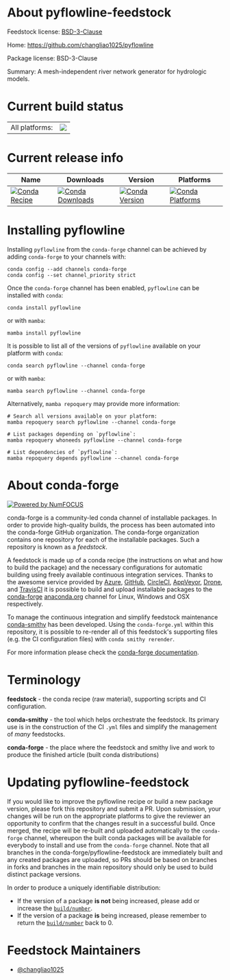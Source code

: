About pyflowline-feedstock
==========================

Feedstock license: [BSD-3-Clause](https://github.com/conda-forge/pyflowline-feedstock/blob/main/LICENSE.txt)

Home: https://github.com/changliao1025/pyflowline

Package license: BSD-3-Clause

Summary: A mesh-independent river network generator for hydrologic models.

Current build status
====================


<table><tr><td>All platforms:</td>
    <td>
      <a href="https://dev.azure.com/conda-forge/feedstock-builds/_build/latest?definitionId=15807&branchName=main">
        <img src="https://dev.azure.com/conda-forge/feedstock-builds/_apis/build/status/pyflowline-feedstock?branchName=main">
      </a>
    </td>
  </tr>
</table>

Current release info
====================

| Name | Downloads | Version | Platforms |
| --- | --- | --- | --- |
| [![Conda Recipe](https://img.shields.io/badge/recipe-pyflowline-green.svg)](https://anaconda.org/conda-forge/pyflowline) | [![Conda Downloads](https://img.shields.io/conda/dn/conda-forge/pyflowline.svg)](https://anaconda.org/conda-forge/pyflowline) | [![Conda Version](https://img.shields.io/conda/vn/conda-forge/pyflowline.svg)](https://anaconda.org/conda-forge/pyflowline) | [![Conda Platforms](https://img.shields.io/conda/pn/conda-forge/pyflowline.svg)](https://anaconda.org/conda-forge/pyflowline) |

Installing pyflowline
=====================

Installing `pyflowline` from the `conda-forge` channel can be achieved by adding `conda-forge` to your channels with:

```
conda config --add channels conda-forge
conda config --set channel_priority strict
```

Once the `conda-forge` channel has been enabled, `pyflowline` can be installed with `conda`:

```
conda install pyflowline
```

or with `mamba`:

```
mamba install pyflowline
```

It is possible to list all of the versions of `pyflowline` available on your platform with `conda`:

```
conda search pyflowline --channel conda-forge
```

or with `mamba`:

```
mamba search pyflowline --channel conda-forge
```

Alternatively, `mamba repoquery` may provide more information:

```
# Search all versions available on your platform:
mamba repoquery search pyflowline --channel conda-forge

# List packages depending on `pyflowline`:
mamba repoquery whoneeds pyflowline --channel conda-forge

# List dependencies of `pyflowline`:
mamba repoquery depends pyflowline --channel conda-forge
```


About conda-forge
=================

[![Powered by
NumFOCUS](https://img.shields.io/badge/powered%20by-NumFOCUS-orange.svg?style=flat&colorA=E1523D&colorB=007D8A)](https://numfocus.org)

conda-forge is a community-led conda channel of installable packages.
In order to provide high-quality builds, the process has been automated into the
conda-forge GitHub organization. The conda-forge organization contains one repository
for each of the installable packages. Such a repository is known as a *feedstock*.

A feedstock is made up of a conda recipe (the instructions on what and how to build
the package) and the necessary configurations for automatic building using freely
available continuous integration services. Thanks to the awesome service provided by
[Azure](https://azure.microsoft.com/en-us/services/devops/), [GitHub](https://github.com/),
[CircleCI](https://circleci.com/), [AppVeyor](https://www.appveyor.com/),
[Drone](https://cloud.drone.io/welcome), and [TravisCI](https://travis-ci.com/)
it is possible to build and upload installable packages to the
[conda-forge](https://anaconda.org/conda-forge) [anaconda.org](https://anaconda.org/)
channel for Linux, Windows and OSX respectively.

To manage the continuous integration and simplify feedstock maintenance
[conda-smithy](https://github.com/conda-forge/conda-smithy) has been developed.
Using the ``conda-forge.yml`` within this repository, it is possible to re-render all of
this feedstock's supporting files (e.g. the CI configuration files) with ``conda smithy rerender``.

For more information please check the [conda-forge documentation](https://conda-forge.org/docs/).

Terminology
===========

**feedstock** - the conda recipe (raw material), supporting scripts and CI configuration.

**conda-smithy** - the tool which helps orchestrate the feedstock.
                   Its primary use is in the construction of the CI ``.yml`` files
                   and simplify the management of *many* feedstocks.

**conda-forge** - the place where the feedstock and smithy live and work to
                  produce the finished article (built conda distributions)


Updating pyflowline-feedstock
=============================

If you would like to improve the pyflowline recipe or build a new
package version, please fork this repository and submit a PR. Upon submission,
your changes will be run on the appropriate platforms to give the reviewer an
opportunity to confirm that the changes result in a successful build. Once
merged, the recipe will be re-built and uploaded automatically to the
`conda-forge` channel, whereupon the built conda packages will be available for
everybody to install and use from the `conda-forge` channel.
Note that all branches in the conda-forge/pyflowline-feedstock are
immediately built and any created packages are uploaded, so PRs should be based
on branches in forks and branches in the main repository should only be used to
build distinct package versions.

In order to produce a uniquely identifiable distribution:
 * If the version of a package **is not** being increased, please add or increase
   the [``build/number``](https://docs.conda.io/projects/conda-build/en/latest/resources/define-metadata.html#build-number-and-string).
 * If the version of a package **is** being increased, please remember to return
   the [``build/number``](https://docs.conda.io/projects/conda-build/en/latest/resources/define-metadata.html#build-number-and-string)
   back to 0.

Feedstock Maintainers
=====================

* [@changliao1025](https://github.com/changliao1025/)

